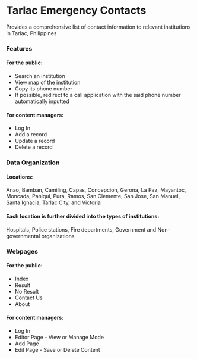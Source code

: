 # Tarlac Emergency Contacts
Provides a comprehensive list of contact information to relevant institutions in Tarlac, Philippines

### Features
#### For the public:
* Search an institution
* View map of the institution
* Copy its phone number 
* If possible, redirect to a call application with the said phone number automatically inputted
#### For content managers:
* Log In
* Add a record
* Update a record
* Delete a record

### Data Organization
#### Locations:
Anao, Bamban, Camiling, Capas, Concepcion, Gerona, La Paz, Mayantoc, Moncada, Paniqui, Pura, Ramos, San Clemente, San Jose, San Manuel, Santa Ignacia, Tarlac City, and Victoria

#### Each location is further divided into the types of institutions:
Hospitals, Police stations, Fire departments, Government and Non-governmental organizations

### Webpages
#### For the public:
* Index
* Result
* No Result
* Contact Us
* About
#### For content managers:
* Log In
* Editor Page - View or Manage Mode
* Add Page
* Edit Page - Save or Delete Content